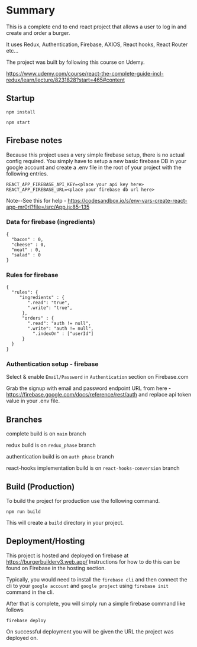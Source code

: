 
# Summary

This is a complete end to end react project that allows a user to log in and create and order a burger.

It uses Redux, Authentication, Firebase, AXIOS, React hooks, React Router etc...

The project was built by following this course on Udemy. 

https://www.udemy.com/course/react-the-complete-guide-incl-redux/learn/lecture/8231828?start=465#content

## Startup

```npm install```
 
```npm start```


## Firebase notes
Because this project uses a very simple firebase setup, there is no actual config required. You simply have to setup a new basic firebase DB in your google account and create a .env file in the root of your project with the following entries.

```
REACT_APP_FIREBASE_API_KEY=<place your api key here>
REACT_APP_FIREBASE_URL=<place your firebase db url here>
```

Note--See this for help - https://codesandbox.io/s/env-vars-create-react-app-mr0rl?file=/src/App.js:85-135



### Data for firebase (ingredients)
```
{
  "bacon" : 0,
  "cheese" : 0,
  "meat" : 0,
  "salad" : 0
}
```

### Rules for firebase
```
{
  "rules": {
     "ingredients" : {
        ".read": "true",
        ".write": "true",
      },
      "orders" : {
        ".read": "auth != null",
        ".write": "auth != null",
          ".indexOn" : ["userId"]
      }
  }
}
```

### Authentication setup - firebase
Select & enable ```Email/Password``` in ```Authentication``` section on Firebase.com

Grab the signup with email and password endpoint URL from here - https://firebase.google.com/docs/reference/rest/auth and replace api token value in your .env file. 


## Branches

complete build is on ```main``` branch

redux build is on ```redux_phase``` branch

authentication build is on ```auth phase``` branch

react-hooks implementation build is on ```react-hooks-conversion``` branch


## Build (Production)

To build the project for production use the following command.

```npm run build```

This will create a ```build``` directory in your project.

## Deployment/Hosting
This project is hosted and deployed on firebase at https://burgerbuilderv3.web.app/
Instructions for how to do this can be found on Firebase in the hosting section.

Typically, you would need to install the ```firebase cli``` and then connect the cli to your ```google account``` and ```google project``` using ```firebase init``` command in the cli.

After that is complete, you will simply run a simple firebase command like follows

```firebase deploy```

On successful deployment you will be given the URL the project was deployed on. 




